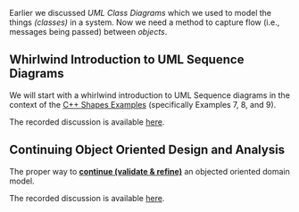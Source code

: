 Earlier we discussed *UML Class Diagrams* which we used to model the things
*(classes)* in a system. Now we need a method to capture flow (i.e., messages
being passed) between *objects*.

## Whirlwind Introduction to UML Sequence Diagrams

We will start with a whirlwind introduction to UML Sequence diagrams in the
context of the [C++ Shapes Examples](../Review-06-CPP-Shapes)
(specifically Examples 7, 8, and 9).

The recorded discussion is available [here](https://youtu.be/PusrbfgFfDI).


## Continuing Object Oriented Design and Analysis

The proper way to [**continue (validate & refine)**](https://www.cs.odu.edu/~tkennedy/cs330/latest/Public/designDiscussionPart2)
an objected oriented domain model.

The recorded discussion is available [here](https://youtu.be/hlGoVWsb8Y4).
